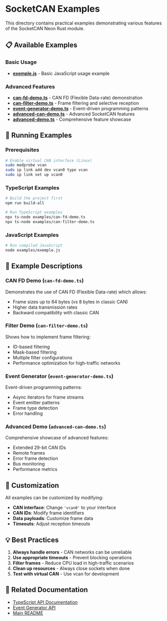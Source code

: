 # SocketCAN Examples

This directory contains practical examples demonstrating various features of the SocketCAN Neon Rust module.

## 📋 Available Examples

### Basic Usage

- **[exemple.js](exemple.js)** - Basic JavaScript usage example

### Advanced Features

- **[can-fd-demo.ts](can-fd-demo.ts)** - CAN FD (Flexible Data-rate) demonstration
- **[can-filter-demo.ts](can-filter-demo.ts)** - Frame filtering and selective reception
- **[event-generator-demo.ts](event-generator-demo.ts)** - Event-driven programming patterns
- **[advanced-can-demo.ts](advanced-can-demo.ts)** - Advanced SocketCAN features
- **[advanced-demo.ts](advanced-demo.ts)** - Comprehensive feature showcase

## 🚀 Running Examples

### Prerequisites

```bash
# Enable virtual CAN interface (Linux)
sudo modprobe vcan
sudo ip link add dev vcan0 type vcan
sudo ip link set up vcan0
```

### TypeScript Examples

```bash
# Build the project first
npm run build-all

# Run TypeScript examples
npx ts-node examples/can-fd-demo.ts
npx ts-node examples/can-filter-demo.ts
```

### JavaScript Examples

```bash
# Run compiled JavaScript
node examples/exemple.js
```

## 📖 Example Descriptions

### CAN FD Demo (`can-fd-demo.ts`)

Demonstrates the use of CAN FD (Flexible Data-rate) which allows:

- Frame sizes up to 64 bytes (vs 8 bytes in classic CAN)
- Higher data transmission rates
- Backward compatibility with classic CAN

### Filter Demo (`can-filter-demo.ts`)

Shows how to implement frame filtering:

- ID-based filtering
- Mask-based filtering
- Multiple filter configurations
- Performance optimization for high-traffic networks

### Event Generator (`event-generator-demo.ts`)

Event-driven programming patterns:

- Async iterators for frame streams
- Event emitter patterns
- Frame type detection
- Error handling

### Advanced Demo (`advanced-can-demo.ts`)

Comprehensive showcase of advanced features:

- Extended 29-bit CAN IDs
- Remote frames
- Error frame detection
- Bus monitoring
- Performance metrics

## 🔧 Customization

All examples can be customized by modifying:

- **CAN interface**: Change `'vcan0'` to your interface
- **CAN IDs**: Modify frame identifiers
- **Data payloads**: Customize frame data
- **Timeouts**: Adjust reception timeouts

## 💡 Best Practices

1. **Always handle errors** - CAN networks can be unreliable
2. **Use appropriate timeouts** - Prevent blocking operations
3. **Filter frames** - Reduce CPU load in high-traffic scenarios
4. **Clean up resources** - Always close sockets when done
5. **Test with virtual CAN** - Use vcan for development

## 🔗 Related Documentation

- [TypeScript API Documentation](../docs/TYPESCRIPT_API.md)
- [Event Generator API](../docs/EVENT_GENERATOR_API.md)
- [Main README](../README.md)
